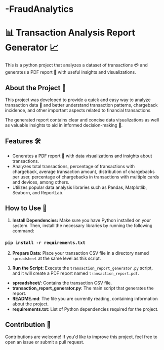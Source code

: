 # -FraudAnalytics

# 📊 Transaction Analysis Report Generator 📈

This is a python project that analyzes a dataset of transactions 💳 and generates a PDF report 📄 with useful insights and visualizations.

## About the Project 🚀

This project was developed to provide a quick and easy way to analyze transaction data 💸 and better understand transaction patterns, chargeback incidence, and other important aspects related to financial transactions.

The generated report contains clear and concise data visualizations as well as valuable insights to aid in informed decision-making 🧠.

## Features 🛠️

- Generates a PDF report 📄 with data visualizations and insights about transactions.
- Analyzes total transactions, percentage of transactions with chargeback, average transaction amount, distribution of chargebacks per user, percentage of chargebacks in transactions with multiple cards and devices, among others.
- Utilizes popular data analysis libraries such as Pandas, Matplotlib, Seaborn, and ReportLab.

## How to Use 📝

1. **Install Dependencies:**
   Make sure you have Python installed on your system. Then, install the necessary libraries by running the following command:

### `pip install -r requirements.txt`


2. **Prepare Data:**
Place your transaction CSV file in a directory named `spreadsheet` at the same level as this script.

3. **Run the Script:**
Execute the `transaction_report_generator.py` script, and it will create a PDF report named `transaction_report.pdf`.

- **spreadsheet/**: Contains the transaction CSV file.
- **transaction_report_generator.py**: The main script that generates the report.
- **README.md**: The file you are currently reading, containing information about the project.
- **requirements.txt**: List of Python dependencies required for the project.

## Contribution 🤝

Contributions are welcome! If you'd like to improve this project, feel free to open an issue or submit a pull request.




